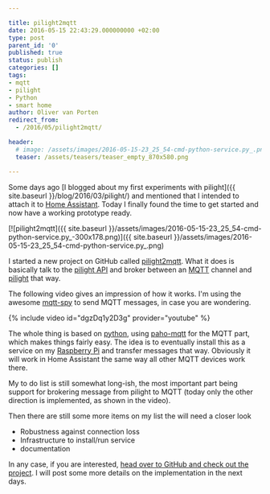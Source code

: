 ```yaml
---

title: pilight2mqtt
date: 2016-05-15 22:43:29.000000000 +02:00
type: post
parent_id: '0'
published: true
status: publish
categories: []
tags:
- mqtt
- pilight
- Python
- smart home
author: Oliver van Porten
redirect_from:
  - /2016/05/pilight2mqtt/

header: 
  # image: /assets/images/2016-05-15-23_25_54-cmd-python-service.py_.png
  teaser: /assets/teasers/teaser_empty_870x580.png

---
```

Some days ago [I blogged about my first experiments with pilight]({{ site.baseurl }}/blog/2016/03/pilight/) and mentioned that I intended to attach it to [Home Assistant](https://home-assistant.io/). Today I finally found the time to get started and now have a working prototype ready.

[![pilight2mqtt]({{ site.baseurl }}/assets/images/2016-05-15-23_25_54-cmd-python-service.py_-300x178.png)]({{ site.baseurl }}/assets/images/2016-05-15-23_25_54-cmd-python-service.py_.png)

I started a new project on GitHub called [pilight2mqtt](https://github.com/mcdeck/pilight2mqtt). What it does is basically talk to the [pilight API](https://manual.pilight.org/en/api#pf1) and broker between an [MQTT](http://mqtt.org/) channel and [pilight](https://www.pilight.org/) that way.

The following video gives an impression of how it works. I'm using the awesome [mqtt-spy](https://kamilfb.github.io/mqtt-spy/) to send MQTT messages, in case you are wondering.

{% include video id="dgzDq1y2D3g" provider="youtube" %}

The whole thing is based on [python](https://www.python.org/), using [paho-mqtt](https://pypi.python.org/pypi/paho-mqtt/1.1) for the MQTT part, which makes things fairly easy. The idea is to eventually install this as a service on my [Raspberry Pi](https://www.raspberrypi.org/) and transfer messages that way. Obviously it will work in Home Assistant the same way all other MQTT devices work there.

My to do list is still somewhat long-ish, the most important part being support for brokering message from pilight to MQTT (today only the other direction is implemented, as shown in the video).

Then there are still some more items on my list the will need a closer look

*   Robustness against connection loss
*   Infrastructure to install/run service
*   documentation

In any case, if you are interested, [head over to GitHub and check out the project](https://github.com/mcdeck/pilight2mqtt). I will post some more details on the implementation in the next days.